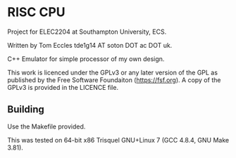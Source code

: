 # RISC CPU
Project for ELEC2204 at Southampton University, ECS.

Written by Tom Eccles tde1g14 AT soton DOT ac DOT uk.

C++ Emulator for simple processor of my own design.

This work is licenced under the GPLv3 or any later version of the GPL as published by the Free Software Foundaiton (https://fsf.org).
A copy of the GPLv3 is provided in the LICENCE file.

## Building
Use the Makefile provided. 

This was tested on 64-bit x86 Trisquel GNU+Linux 7 (GCC 4.8.4, GNU Make 3.81). 

